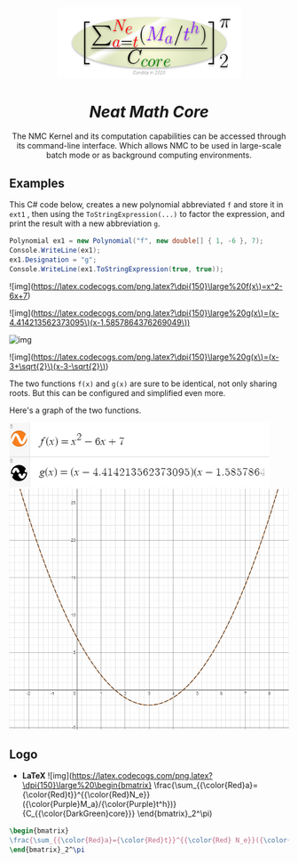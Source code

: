 <div align="center">
 <img src="assets/logo.png" width="66%"/>
 <h1>
  <em>Neat Math Core</em>
 </h1>
 <p>The NMC Kernel and its computation capabilities can be accessed through its command-line interface. Which allows NMC to be used in large-scale batch mode or as background computing environments.</p>
</div>




## Examples
This C# code below, creates a new polynomial abbreviated `f` and store it in `ext1` , then using the `ToStringExpression(...)` to factor the expression, and print the result with a new abbreviation `g`.

```c#
Polynomial ex1 = new Polynomial("f", new double[] { 1, -6 }, 7);
Console.WriteLine(ex1);
ex1.Designation = "g";
Console.WriteLine(ex1.ToStringExpression(true, true));
```

<!-- ![img](https://latex.codecogs.com/png.latex?\dpi{150}\large f(x)=\frac{x_1+x_2+x_3+...+x_n}{n}) -->

![img](https://latex.codecogs.com/png.latex?\dpi{150}\large%20f(x\)=x^2-6x+7)

![img](https://latex.codecogs.com/png.latex?\dpi{150}\large%20g(x\)=(x-4.414213562373095\)(x-1.5857864376269049\))

![img](https://latex.codecogs.com/png.latex?\dpi{150}\large%20or)

![img](https://latex.codecogs.com/png.latex?\dpi{150}\large%20g(x\)=(x-3+\sqrt{2}\)(x-3-\sqrt{2}\))
<!--$$
f(x)=x^2-6x+7\\
\Rightarrow \\
g(x)=(x-4.414213562373095)(x-1.5857864376269049)\\
or\\
g(x)=(x-3+\sqrt{2})(x-3-\sqrt{2})
$$-->
The two functions `f(x)` and `g(x)` are sure to be identical, not only sharing roots. But this can be configured and simplified even more.

Here's a graph of the two functions.

![Panel](assets/example_polynomial_desmos.PNG) ![Graphs](assets/example_polynomial_desmos_graph.PNG)



## Logo

* **LaTeX**
![img](https://latex.codecogs.com/png.latex?\dpi{150}\large%20\begin{bmatrix}
  \frac{\sum_{{\color{Red}a}={\color{Red}t}}^{{\color{Red}N_e}}({\color{Purple}M_a}/{\color{Purple}t^h})}{C_{{\color{DarkGreen}core}}}
  \end{bmatrix}_2^\pi)

```latex
\begin{bmatrix}
\frac{\sum_{{\color{Red}a}={\color{Red}t}}^{{\color{Red} N_e}}({\color{Purple} M_a}/{\color{Purple} t^h})}{C_{{\color{DarkGreen} core}}}
\end{bmatrix}_2^\pi
```

